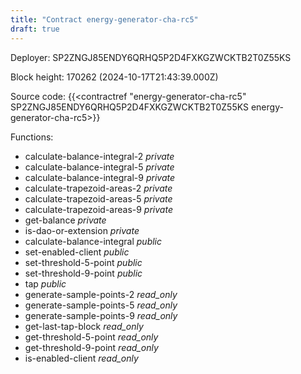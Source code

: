 ```yaml
---
title: "Contract energy-generator-cha-rc5"
draft: true
---
```

Deployer: SP2ZNGJ85ENDY6QRHQ5P2D4FXKGZWCKTB2T0Z55KS


 



Block height: 170262 (2024-10-17T21:43:39.000Z)

Source code: {{<contractref "energy-generator-cha-rc5" SP2ZNGJ85ENDY6QRHQ5P2D4FXKGZWCKTB2T0Z55KS energy-generator-cha-rc5>}}

Functions:

* calculate-balance-integral-2 _private_
* calculate-balance-integral-5 _private_
* calculate-balance-integral-9 _private_
* calculate-trapezoid-areas-2 _private_
* calculate-trapezoid-areas-5 _private_
* calculate-trapezoid-areas-9 _private_
* get-balance _private_
* is-dao-or-extension _private_
* calculate-balance-integral _public_
* set-enabled-client _public_
* set-threshold-5-point _public_
* set-threshold-9-point _public_
* tap _public_
* generate-sample-points-2 _read_only_
* generate-sample-points-5 _read_only_
* generate-sample-points-9 _read_only_
* get-last-tap-block _read_only_
* get-threshold-5-point _read_only_
* get-threshold-9-point _read_only_
* is-enabled-client _read_only_
